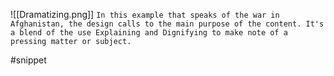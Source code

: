 ![[Dramatizing.png]]
`In this example that speaks of the war in Afghanistan, the design calls to the main purpose of the content. It's a blend of the use Explaining and Dignifying to make note of a pressing matter or subject.`

#snippet